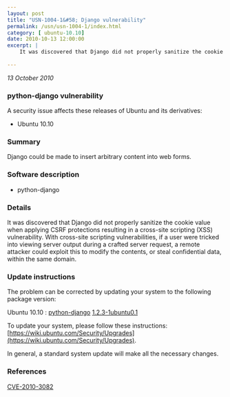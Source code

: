 ```yaml
---
layout: post
title: "USN-1004-1&#58; Django vulnerability"
permalink: /usn/usn-1004-1/index.html
category: [ ubuntu-10.10]
date: 2010-10-13 12:00:00
excerpt: |
    It was discovered that Django did not properly sanitize the cookie value when applying CSRF protections resulting in a cross-site scripting (XSS) vulnerability. With cross-site scripting vulnerabilities, if a user were tricked into viewing server output during a crafted server request, a remote attacker could exploit this to modify the contents, or steal confidential data, within the same domain. 
    
--- 
```

 
 

*13 October 2010*

### python-django vulnerability

A security issue affects these releases of Ubuntu and its derivatives:

* Ubuntu 10.10

### Summary

Django could be made to insert arbitrary content into web forms. 

### Software description

* python-django 

### Details

It was discovered that Django did not properly sanitize the cookie value when applying CSRF protections resulting in a cross-site scripting (XSS) vulnerability. With cross-site scripting vulnerabilities, if a user were tricked into viewing server output during a crafted server request, a remote attacker could exploit this to modify the contents, or steal confidential data, within the same domain. 

### Update instructions

The problem can be corrected by updating your system to the following package version:

Ubuntu 10.10
 : [python-django](https://launchpad.net/ubuntu/+source/python-django) <span> [1.2.3-1ubuntu0.1](https://launchpad.net/ubuntu/+source/python-django/1.2.3-1ubuntu0.1) </span> 

To update your system, please follow these instructions: [https://wiki.ubuntu.com/Security/Upgrades](https://wiki.ubuntu.com/Security/Upgrades).

In general, a standard system update will make all the necessary changes. 

### References

 
 [CVE-2010-3082](http://people.ubuntu.com/~ubuntu-security/cve/CVE-2010-3082)
 

